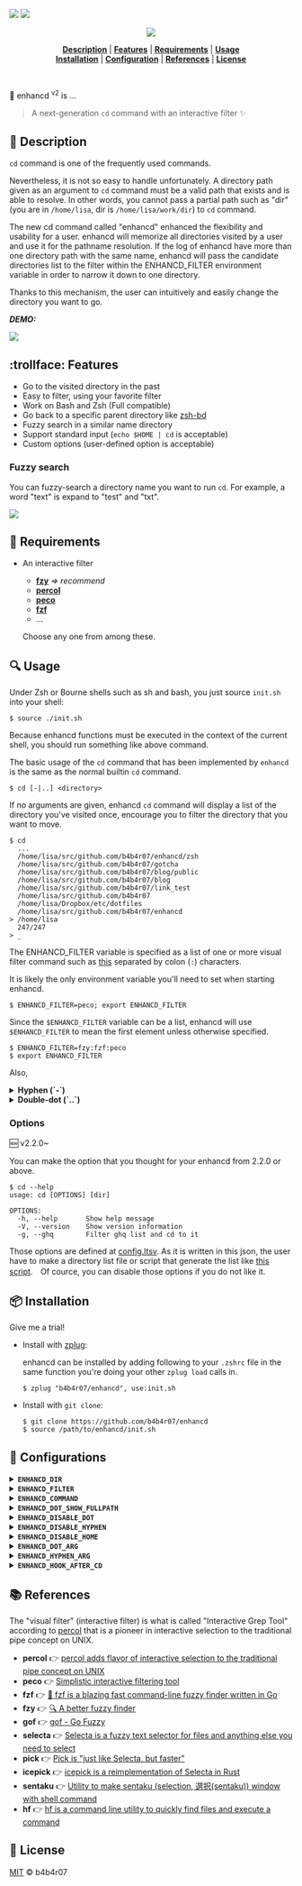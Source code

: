 [version-badge]: https://img.shields.io/badge/latest-v2.2.2-e64d56.svg?style=flat-square
[version-link]: https://github.com/b4b4r07/enhancd/releases
[travis-badge]: https://img.shields.io/travis/b4b4r07/enhancd/master.svg?style=flat-square
[travis-link]: https://travis-ci.org/b4b4r07/enhancd
[awk-link]: http://pubs.opengroup.org/onlinepubs/9699919799/utilities/awk.html
[license-link]: http://b4b4r07.mit-license.org

[![][travis-badge]][travis-link] [![][version-badge]][version-link]

<a href="top"></a>

<p align="center">
<img src="https://raw.githubusercontent.com/b4b4r07/screenshots/master/enhancd/logo.gif">
</p>

<p align="center">
<b><a href="#memo-description">Description</a></b>
|
<b><a href="#trollface-features">Features</a></b>
|
<b><a href="#heartbeat-requirements">Requirements</a></b>
|
<b><a href="#mag-usage">Usage</a></b>
<br>
<b><a href="#package-installation">Installation</a></b>
|
<b><a href="#wrench-configuration">Configuration</a></b>
|
<b><a href="#books-references">References</a></b>
|
<b><a href="#ticket-license">License</a></b>
</p>

<br>

:rocket: enhancd <sup>v2</sup> is ...

> A next-generation `cd` command with an interactive filter :sparkles:

## :memo: Description

`cd` command is one of the frequently used commands.

Nevertheless, it is not so easy to handle unfortunately. A directory path given as an argument to `cd` command must be a valid path that exists and is able to resolve. In other words, you cannot pass a partial path such as "dir" (you are in `/home/lisa`, dir is `/home/lisa/work/dir`) to `cd` command.

The new cd command called "enhancd" enhanced the flexibility and usability for a user. enhancd will memorize all directories visited by a user and use it for the pathname resolution. If the log of enhancd have more than one directory path with the same name, enhancd will pass the candidate directories list to the filter within the ENHANCD_FILTER environment variable in order to narrow it down to one directory.

Thanks to this mechanism, the user can intuitively and easily change the directory you want to go.

***DEMO:***

![](https://raw.githubusercontent.com/b4b4r07/screenshots/master/enhancd/demo.gif)

## :trollface: Features

- Go to the visited directory in the past
- Easy to filter, using your favorite filter
- Work on Bash and Zsh (Full compatible)
- Go back to a specific parent directory like [zsh-bd](https://github.com/Tarrasch/zsh-bd)
- Fuzzy search in a similar name directory
- Support standard input (`echo $HOME | cd` is acceptable)
- Custom options (user-defined option is acceptable)

### Fuzzy search

You can fuzzy-search a directory name you want to run `cd`. For example, a word "text" is expand to "test" and "txt".

![](https://raw.githubusercontent.com/b4b4r07/screenshots/master/enhancd/fuzzy.gif)

## :heartbeat: Requirements

- An interactive filter
	- [**fzy**](https://github.com/jhawthorn/fzy) *=> recommend*
	- [**percol**](https://github.com/mooz/percol)
	- [**peco**](https://github.com/peco/peco)
	- [**fzf**](https://github.com/junegunn/fzf)
	- ...

	Choose any one from among these.

## :mag: Usage

Under Zsh or Bourne shells such as sh and bash, you just source `init.sh` into your shell:

```console
$ source ./init.sh
```

Because enhancd functions must be executed in the context of the current shell, you should run something like above command.

The basic usage of the `cd` command that has been implemented by `enhancd` is the same as the normal builtin `cd` command.

```console
$ cd [-|..] <directory>
```

If no arguments are given, enhancd `cd` command will display a list of the directory you've visited once, encourage you to filter the directory that you want to move.

```console
$ cd
  ...
  /home/lisa/src/github.com/b4b4r07/enhancd/zsh
  /home/lisa/src/github.com/b4b4r07/gotcha
  /home/lisa/src/github.com/b4b4r07/blog/public
  /home/lisa/src/github.com/b4b4r07/blog
  /home/lisa/src/github.com/b4b4r07/link_test
  /home/lisa/src/github.com/b4b4r07
  /home/lisa/Dropbox/etc/dotfiles
  /home/lisa/src/github.com/b4b4r07/enhancd
> /home/lisa
  247/247
> _
```

The ENHANCD_FILTER variable is specified as a list of one or more visual filter command such as [this](#requirements) separated by colon (`:`) characters.

It is likely the only environment variable you'll need to set when starting enhancd.

```console
$ ENHANCD_FILTER=peco; export ENHANCD_FILTER
```

Since the `$ENHANCD_FILTER` variable can be a list, enhancd will use `$ENHANCD_FILTER` to mean the first element unless otherwise specified.

```console
$ ENHANCD_FILTER=fzy:fzf:peco
$ export ENHANCD_FILTER
```

Also, 

<details>
<summary><strong>Hyphen (`-`)</strong></summary>

When enhancd takes a hyphen (`-`) string as an argument, it searchs from the last 10 directory items in the log. With it, you can search easily the directory you used last.

```console
$ cd -
  /home/lisa/Dropbox/etc/dotfiles
  /home/lisa/Dropbox
  /home/lisa/src/github.com
  /home/lisa/src/github.com/b4b4r07/cli
  /home
  /home/lisa/src
  /home/lisa/src/github.com/b4b4r07/enhancd
  /home/lisa/src/github.com/b4b4r07/gotcha
  /home/lisa/src/github.com/b4b4r07
> /home/lisa/src/github.com/b4b4r07/portfolio
  10/10
> _	
```

Then, since the current directory will be delete from the candidate, you just press Enter key to return to the previous directory after type `cd -` (`$PWD` is `/home/lisa`, `$OLDPWD` is `/home/lisa/src/github.com/b4b4r07/portfolio`).

![](https://raw.githubusercontent.com/b4b4r07/screenshots/master/enhancd/cd_hyphen.gif)

</details>

<details>
<summary><strong>Double-dot (`..`)</strong></summary>

From the beginning, `..` means the directory's parent directory, that is, the directory that contains it. When enhancd takes a double-dot (`..`) string as an argument, it behaves like a [zsh-bd](https://github.com/Tarrasch/zsh-bd) plugin. In short, you can jump back to a specific directory, without doing `cd ../../..`.

For example, when you are in `/home/lisa/src/github.com/b4b4r07/enhancd`, type `cd ..` in your terminal:

```console
$ cd ..
  /
  home
  lisa
  src
  github.com
> b4b4r07
  6/6
> _
```

When moving to the parent directory, the current directory is removed from the candidate.

![](https://raw.githubusercontent.com/b4b4r07/screenshots/master/enhancd/bd.gif)

</details>

### Options

:new: v2.2.0~

You can make the option that you thought for your enhancd from 2.2.0 or above.

```console
$ cd --help
usage: cd [OPTIONS] [dir]

OPTIONS:
  -h, --help       Show help message
  -V, --version    Show version information
  -g, --ghq        Filter ghq list and cd to it

```

Those options are defined at [config.ltsv](https://github.com/b4b4r07/enhancd/blob/master/src/custom/config.ltsv). As it is written in this json, the user have to make a directory list file or script that generate the list like [this script](https://github.com/b4b4r07/enhancd/blob/master/src/custom/sources/ghq.sh).　Of cource, you can disable those options if you do not like it.

## :package: Installation

Give me a trial!

- Install with [zplug](https://github.com/b4b4r07/zplug):

	enhancd can be installed by adding following to your `.zshrc` file in the same function you're doing your other `zplug load` calls in.

	```console
	$ zplug "b4b4r07/enhancd", use:init.sh
	```

- Install with `git clone`:

	```console
	$ git clone https://github.com/b4b4r07/enhancd
	$ source /path/to/enhancd/init.sh
	```

## :wrench: Configurations

<details>
<summary><strong><code>ENHANCD_DIR</code></strong></summary>

The ENHANCD_DIR variable is a base directory path. It defaults to `~/.enhancd`.

</details>

<details>
<summary><strong><code>ENHANCD_FILTER</code></strong></summary>

1. What is ENHANCD_FILTER?

	The ENHANCD_FILTER is an environment variable. It looks exactly like the PATH variable containing with many different filters such as [peco](https://github.com/peco/peco) concatenated using '`:`'.

2. How to set the ENHANCD_FILTER variable?

	Setting the ENHANCD_FILTER variable is exactly like setting the PATH variable. For example:

	```console
	$ export ENHANCD_FILTER="/usr/local/bin/peco:fzf:non-existing-filter"
	```

	This above command will hold good till the session is closed. In order to make this change permanent, we need to put this command in the appropriate profile file. The ENHANCD_FILTER command in this example is set with 3 components: `/usr/local/bin/peco` followed by `fzf` and the `not-existing-filter`.

	enhancd narrows the ENHANCD_FILTER variable down to one. However, the command does not exist can not be the candidate.
	
	Let us try to test this ENHANCD_FILTER variable.

	```console
	$ cd
	```

	If cd command does not return error, the settings of ENHANCD_FILTER is success.
	
3. How to find the value of the ENHANCD_FILTER variable?

	```console
	$ echo $ENHANCD_FILTER
	/usr/local/bin/peco:fzf:non-existing-filter
	```

</details>

<details>
<summary><strong><code>ENHANCD_COMMAND</code></strong></summary>

The ENHANCD_COMMAND environment variable is to change the command name of enhancd `cd`. It defaults to `cd`.

When the command name is changed, you should set new command name to ENHANCD_COMMAND, export it and restart your shell (reload `init.sh`).

```console
$ echo $ENHANCD_COMMAND
cd
$ export ENHANCD_COMMAND=ecd
$ source /path/to/init.sh
```

The ENHANCD_COMMAND may only hold one command name. Thus, in the previous example, it is true that enhancd `cd` command name is `ecd`, but it is not `cd` (`cd` is turned into original `builtin cd`).

Besides putting a setting such as this one in your `~/.bash_profile` or `.zshenv` would be a good idea:

```bash
ENHANCD_COMMAND=ecd; export ENHANCD_COMMAND
```

</details>

<details>
<summary><strong><code>ENHANCD_DOT_SHOW_FULLPATH</code></strong></summary>

The ENHANCD_DOT_SHOW_FULLPATH environment variable is to set whether to show the full path or not when executing Double-dot. It defaults to `0`.

```console
$ export ENHANCD_DOT_SHOW_FULLPATH=1
$ cd ..
  /
  /home
  /home/lisa
  /home/lisa/src
  /home/lisa/src/github.com
> /home/lisa/src/github.com/b4b4r07
  6/6
> _
```

</details>

<details>
<summary><strong><code>ENHANCD_DISABLE_DOT</code></strong></summary>

If you don't want to use the interactive filter, when specifing a double dot (`..`), you should set not zero value to `$ENHANCD_DISABLE_DOT`. Defaults to 0.

</details>

<details>
<summary><strong><code>ENHANCD_DISABLE_HYPHEN</code></strong></summary>

This option is similar to `ENHANCD_DISABLE_DOT`. Defaults to 0.

</details>

<details>
<summary><strong><code>ENHANCD_DISABLE_HOME</code></strong></summary>

If you don't want to use the interactive filter when you call `cd` without an argument, you can set any value but `0` for `$ENHANCD_DISABLE_HOME`. Defaults to `0`.

</details>

<details>
<summary><strong><code>ENHANCD_DOT_ARG</code></strong></summary>

You can customize the double-dot (`..`) argument for enhancd by this environment variable.  
Default is `..`.

If you set this variable any but `..`, it gives you the _double-dot_ behavior with that argument; i.e. upward search of directory hierarchy.
Then `cd ..` changes current directory to parent directory without interactive filter.

In other words, you can keep original `cd ..` behavior by this option.

</details>

<details>
<summary><strong><code>ENHANCD_HYPHEN_ARG</code></strong></summary>

You can customize the hyphen (`-`) argument for enhancd by this environment variable.  
Default is `-`.

If you set this variable any but `-`, it gives you the _hyphen_ behavior with that argument; i.e. backward search of directory-change history.
Then `cd -` changes current directory to `$OLDPWD` without interactive filter.

In other words, you can keep original `cd -` behavior by this option.

</details>

<details>
<summary><strong><code>ENHANCD_HOOK_AFTER_CD</code></strong></summary>

Default is empty. You can run any commands after changing directory with enhancd (e.g. `ls`: like `cd && ls`).

</details>

## :books: References

The "visual filter" (interactive filter) is what is called "Interactive Grep Tool" according to [percol](https://github.com/mooz/percol) that is a pioneer in interactive selection to the traditional pipe concept on UNIX.

- **percol** :point_right: [percol adds flavor of interactive selection to the traditional pipe concept on UNIX](https://github.com/mooz/percol)
- **peco** :point_right: [Simplistic interactive filtering tool](https://github.com/peco/peco)
- **fzf** :point_right: [:cherry_blossom: fzf is a blazing fast command-line fuzzy finder written in Go](https://github.com/junegunn/fzf)
- **fzy** :point_right: [:mag: A better fuzzy finder](https://github.com/jhawthorn/fzy)
- **gof** :point_right: [gof - Go Fuzzy](https://github.com/mattn/gof)
- **selecta** :point_right: [Selecta is a fuzzy text selector for files and anything else you need to select](https://github.com/garybernhardt/selecta/)
- **pick** :point_right: [Pick is "just like Selecta, but faster"](https://robots.thoughtbot.com/announcing-pick)
- **icepick** :point_right: [icepick is a reimplementation of Selecta in Rust](https://github.com/felipesere/icepick)
- **sentaku** :point_right: [Utility to make sentaku (selection, 選択(sentaku)) window with shell command](https://github.com/rcmdnk/sentaku)
- **hf** :point_right: [hf is a command line utility to quickly find files and execute a command](https://github.com/hugows/hf)

## :ticket: License

[MIT][license-link] :copyright: b4b4r07
